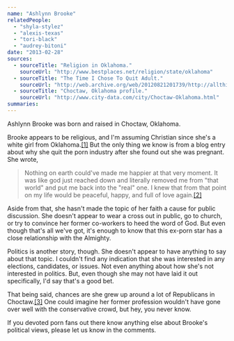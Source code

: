 ```yaml
---
name: "Ashlynn Brooke"
relatedPeople:
  - "shyla-stylez"
  - "alexis-texas"
  - "tori-black"
  - "audrey-bitoni"
date: "2013-02-28"
sources:
  - sourceTitle: "Religion in Oklahoma."
    sourceUrl: "http://www.bestplaces.net/religion/state/oklahoma"
  - sourceTitle: "The Time I Chose To Quit Adult."
    sourceUrl: "http://web.archive.org/web/20120821201739/http://allthingsash.co/2011/06/02/the-time-i-chose-to-quit-adult/"
  - sourceTitle: "Choctaw, Oklahoma profile."
    sourceUrl: "http://www.city-data.com/city/Choctaw-Oklahoma.html"
summaries:
---
```


Ashlynn Brooke was born and raised in Choctaw, Oklahoma.

Brooke appears to be religious, and I'm assuming Christian since she's a white girl from Oklahoma.<a class="source-citation" href="#http%3A%2F%2Fwww.bestplaces.net%2Freligion%2Fstate%2Foklahoma" title="Religion in Oklahoma.">[1]</a> But the only thing we know is from a blog entry about why she quit the porn industry after she found out she was pregnant. She wrote,

>Nothing on earth could've made me happier at that very moment. It was like god just reached down and literally removed me from "that world" and put me back into the "real" one. I knew that from that point on my life would be peaceful, happy, and full of love again.<a class="source-citation" href="#http%3A%2F%2Fweb.archive.org%2Fweb%2F20120821201739%2Fhttp%3A%2F%2Fallthingsash.co%2F2011%2F06%2F02%2Fthe-time-i-chose-to-quit-adult%2F" title="The Time I Chose To Quit Adult.">[2]</a>

Aside from that, she hasn't made the topic of her faith a cause for public discussion. She doesn't appear to wear a cross out in public, go to church, or try to convince her former co-workers to heed the word of God. But even though that's all we've got, it's enough to know that this ex-porn star has a close relationship with the Almighty.

Politics is another story, though. She doesn't appear to have anything to say about that topic. I couldn't find any indication that she was interested in any elections, candidates, or issues. Not even anything about how she's not interested in politics. But, even though she may not have laid it out specifically, I'd say that's a good bet.

That being said, chances are she grew up around a lot of Republicans in Choctaw.<a class="source-citation" href="#http%3A%2F%2Fwww.city-data.com%2Fcity%2FChoctaw-Oklahoma.html" title="Choctaw, Oklahoma profile.">[3]</a> One could imagine her former profession wouldn't have gone over well with the conservative crowd, but hey, you never know.

If you devoted porn fans out there know anything else about Brooke's political views, please let us know in the comments.